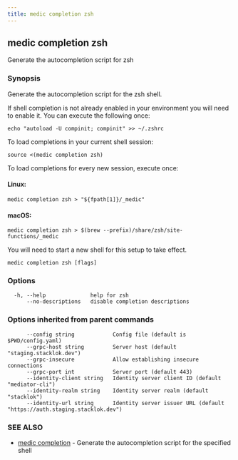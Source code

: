 ```yaml
---
title: medic completion zsh
---
```

## medic completion zsh

Generate the autocompletion script for zsh

### Synopsis

Generate the autocompletion script for the zsh shell.

If shell completion is not already enabled in your environment you will need
to enable it.  You can execute the following once:

	echo "autoload -U compinit; compinit" >> ~/.zshrc

To load completions in your current shell session:

	source <(medic completion zsh)

To load completions for every new session, execute once:

#### Linux:

	medic completion zsh > "${fpath[1]}/_medic"

#### macOS:

	medic completion zsh > $(brew --prefix)/share/zsh/site-functions/_medic

You will need to start a new shell for this setup to take effect.


```
medic completion zsh [flags]
```

### Options

```
  -h, --help              help for zsh
      --no-descriptions   disable completion descriptions
```

### Options inherited from parent commands

```
      --config string            Config file (default is $PWD/config.yaml)
      --grpc-host string         Server host (default "staging.stacklok.dev")
      --grpc-insecure            Allow establishing insecure connections
      --grpc-port int            Server port (default 443)
      --identity-client string   Identity server client ID (default "mediator-cli")
      --identity-realm string    Identity server realm (default "stacklok")
      --identity-url string      Identity server issuer URL (default "https://auth.staging.stacklok.dev")
```

### SEE ALSO

* [medic completion](medic_completion.md)	 - Generate the autocompletion script for the specified shell

